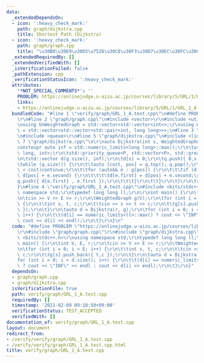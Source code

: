 ```yaml
---
data:
  _extendedDependsOn:
  - icon: ':heavy_check_mark:'
    path: graph/dijkstra.cpp
    title: Shortest Path (Dijkstra)
  - icon: ':heavy_check_mark:'
    path: graph/graph.cpp
    title: "\u30B0\u30E9\u30D5\u7528\u30C6\u30F3\u30D7\u30EC\u30FC\u30C8"
  _extendedRequiredBy: []
  _extendedVerifiedWith: []
  _isVerificationFailed: false
  _pathExtension: cpp
  _verificationStatusIcon: ':heavy_check_mark:'
  attributes:
    '*NOT_SPECIAL_COMMENTS*': ''
    PROBLEM: https://onlinejudge.u-aizu.ac.jp/courses/library/5/GRL/1/GRL_1_A
    links:
    - https://onlinejudge.u-aizu.ac.jp/courses/library/5/GRL/1/GRL_1_A
  bundledCode: "#line 1 \"verify/graph/GRL_1_A.test.cpp\"\n#define PROBLEM \"https://onlinejudge.u-aizu.ac.jp/courses/library/5/GRL/1/GRL_1_A\"\
    \r\n#line 2 \"graph/graph.cpp\"\n#include <vector>\r\n#include <utility>\r\n\r\
    \nusing UnWeightedGraph = std::vector<std::vector<int>>;\r\nusing WeightedGraph\
    \ = std::vector<std::vector<std::pair<int, long long>>>;\n#line 3 \"graph/dijkstra.cpp\"\
    \n#include <queue>\r\n#line 5 \"graph/dijkstra.cpp\"\n#include <limits>\r\n#line\
    \ 7 \"graph/dijkstra.cpp\"\n\r\nauto Dijkstra(int s, WeightedGraph& g) {\r\n\t\
    constexpr auto inf = std::numeric_limits<long long>::max();\r\n\tusing P = std::pair<long\
    \ long, int>;\r\n\tstd::priority_queue<P, std::vector<P>, std::greater<P>> q;\r\
    \n\tstd::vector d(g.size(), inf);\r\n\td[s] = 0;\r\n\tq.push({ 0,s });\r\n\r\n\
    \twhile (q.size()) {\r\n\t\tauto [cost, pos] = q.top(); q.pop();\r\n\t\tif (d[pos]\
    \ < cost)continue;\r\n\t\tfor (auto&& e : g[pos]) {\r\n\t\t\tif (d[e.first] >\
    \ d[pos] + e.second) {\r\n\t\t\t\td[e.first] = d[pos] + e.second;\r\n\t\t\t\t\
    q.push({ d[e.first] , e.first });\r\n\t\t\t}\r\n\t\t}\r\n\t}\r\n\treturn d;\r\n\
    }\n#line 4 \"verify/graph/GRL_1_A.test.cpp\"\n#include <bits/stdc++.h>\r\nusing\
    \ namespace std;\r\ntypedef long long ll;\r\n\r\nint main() {\r\n\tint V, E, r;\r\
    \n\tcin >> V >> E >> r;\r\n\tWeightedGraph g(V);\r\n\tfor (int i = 0; i < E; i++)\
    \ {\r\n\t\tint s, t, c;\r\n\t\tcin >> s >> t >> c;\r\n\t\tg[s].push_back({ t,c\
    \ });\r\n\t}\r\n\tauto d = Dijkstra(r, g);\r\n\tfor (int i = 0; i < d.size();\
    \ i++) {\r\n\t\t(d[i] == numeric_limits<ll>::max() ? cout << \"INF\" << endl :\
    \ cout << d[i] << endl);\r\n\t}\r\n}\n"
  code: "#define PROBLEM \"https://onlinejudge.u-aizu.ac.jp/courses/library/5/GRL/1/GRL_1_A\"\
    \r\n#include \"graph/graph.cpp\"\r\n#include \"graph/dijkstra.cpp\"\r\n#include\
    \ <bits/stdc++.h>\r\nusing namespace std;\r\ntypedef long long ll;\r\n\r\nint\
    \ main() {\r\n\tint V, E, r;\r\n\tcin >> V >> E >> r;\r\n\tWeightedGraph g(V);\r\
    \n\tfor (int i = 0; i < E; i++) {\r\n\t\tint s, t, c;\r\n\t\tcin >> s >> t >>\
    \ c;\r\n\t\tg[s].push_back({ t,c });\r\n\t}\r\n\tauto d = Dijkstra(r, g);\r\n\t\
    for (int i = 0; i < d.size(); i++) {\r\n\t\t(d[i] == numeric_limits<ll>::max()\
    \ ? cout << \"INF\" << endl : cout << d[i] << endl);\r\n\t}\r\n}"
  dependsOn:
  - graph/graph.cpp
  - graph/dijkstra.cpp
  isVerificationFile: true
  path: verify/graph/GRL_1_A.test.cpp
  requiredBy: []
  timestamp: '2021-02-09 09:18:50+09:00'
  verificationStatus: TEST_ACCEPTED
  verifiedWith: []
documentation_of: verify/graph/GRL_1_A.test.cpp
layout: document
redirect_from:
- /verify/verify/graph/GRL_1_A.test.cpp
- /verify/verify/graph/GRL_1_A.test.cpp.html
title: verify/graph/GRL_1_A.test.cpp
---
```

